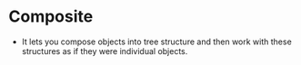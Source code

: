 # Composite

- It lets you compose objects into tree structure and then work with these structures as if they were individual objects.
